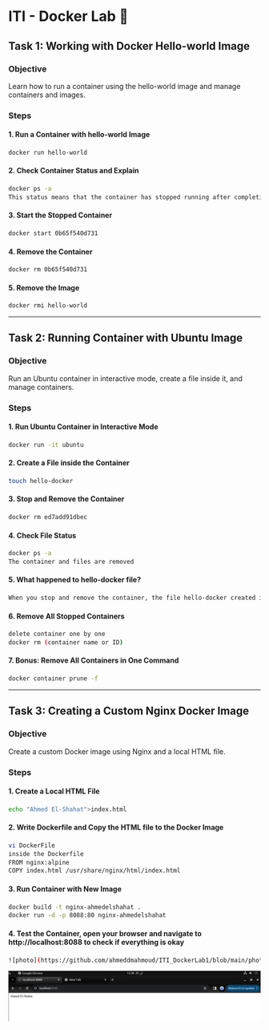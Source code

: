 # ITI - Docker Lab 🐋

## Task 1: Working with Docker Hello-world Image
### Objective
Learn how to run a container using the hello-world image and manage containers and images.

### Steps
#### 1. Run a Container with hello-world Image
```bash
docker run hello-world
```
#### 2. Check Container Status and Explain
```bash
docker ps -a
This status means that the container has stopped running after completing its task
```
#### 3. Start the Stopped Container
```bash
docker start 0b65f540d731
```
#### 4. Remove the Container
```bash
docker rm 0b65f540d731
```
#### 5. Remove the Image
```bash
docker rmi hello-world
```
---

## Task 2: Running Container with Ubuntu Image
### Objective
Run an Ubuntu container in interactive mode, create a file inside it, and manage containers.

### Steps
#### 1. Run Ubuntu Container in Interactive Mode
```bash
docker run -it ubuntu
```
#### 2. Create a File inside the Container
```bash
touch hello-docker
```
#### 3. Stop and Remove the Container
```bash
docker rm ed7add91dbec
```
#### 4. Check File Status
```bash
docker ps -a
The container and files are removed
```
#### 5. What happened to hello-docker file?
```bash
When you stop and remove the container, the file hello-docker created inside the container will also be removed.
```
#### 6. Remove All Stopped Containers
```bash
delete container one by one
docker rm (container name or ID)
```
#### 7. Bonus: Remove All Containers in One Command
```bash
docker container prune -f
```

---
## Task 3: Creating a Custom Nginx Docker Image
### Objective
Create a custom Docker image using Nginx and a local HTML file.

### Steps
#### 1. Create a Local HTML File
```bash
echo "Ahmed El-Shahat">index.html
```
#### 2. Write Dockerfile and Copy the HTML file to the Docker Image
```bash
vi DockerFile
inside the Dockerfile
FROM nginx:alpine
COPY index.html /usr/share/nginx/html/index.html
```
#### 3. Run Container with New Image
```bash
docker build -t nginx-ahmedelshahat .
docker run -d -p 8088:80 nginx-ahmedelshahat
```

#### 4. Test the Container, open your browser and navigate to http://localhost:8088 to check if everything is okay
```bash
![photo](https://github.com/ahmeddmahmoud/ITI_DockerLab1/blob/main/photo.png)
```
![photo](https://github.com/ahmeddmahmoud/ITI_DockerLab1/blob/main/photo.png)

